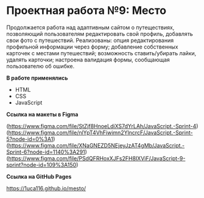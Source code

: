 # Проектная работа №9: Место

Продолжается работа над адаптивным сайтом о путеществиях, позволяющий пользователям редактировать свой профиль, добавлять свои фото с путешествий.
Реализованы:
опция редактирования профильной информации через форму;
добавление собственных карточек с местами путешествий;
возможность ставить/убирать лайки, удалять карточки;
настроена валидация формы, сообщающая пользователю об ошибке.

**В работе применялись**

* HTML
* CSS
* JavaScript


**Ссылка на макеты в Figma**

(https://www.figma.com/file/StZjf8HnoeLdiXS7dYrLAh/JavaScript.-Sprint-4)
(https://www.figma.com/file/nlYpT4VhFiwimn2YlncrcF/JavaScript.-Sprint-5?node-id=0%3A1)
(https://www.figma.com/file/XNaGNEZD5NEjeyJzAT4gMb/JavaScript.-Sprint-6?node-id=1140%3A291)
(https://www.figma.com/file/PSdQFRHoxXJFs2FH8IXViF/JavaScript-9-sprint?node-id=109%3A150)

**Ссылка на GitHub Pages**

https://1uca116.github.io/mesto/

